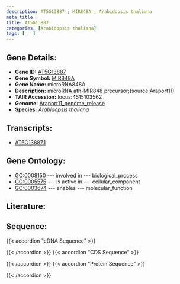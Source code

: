```yaml
---
description: AT5G13887 ; MIR848A ; Arabidopsis thaliana
meta_title:
title: AT5G13887
categories: [Arabidopsis thaliana]
tags: [   ]
---
```


## Gene Details:
- **Gene ID:** [AT5G13887](https://www.arabidopsis.org/locus?name=AT5G13887)
- **Gene Symbol:** <u>MIR848A</u>
- **Gene Name:** microRNA848A
- **Description:**   microRNA ath-MIR848 precursor;(source:Araport11)
- **TAIR Accession:** locus:4515103562
- **Genome:** [Araport11_genome_release](https://www.arabidopsis.org/download/list?dir=Genes%2FAraport11_genome_release)
- **Species:** *Arabidopsis thaliana*

## Transcripts:
   -  [AT5G13887.1](https://www.arabidopsis.org/gene?name=AT5G13887.1)
## Gene Ontology:
   - [GO:0008150](https://amigo.geneontology.org/amigo/term/GO:0008150)&nbsp;---&nbsp;involved in&nbsp;---&nbsp;biological_process
   - [GO:0005575](https://amigo.geneontology.org/amigo/term/GO:0005575)&nbsp;---&nbsp;is active in&nbsp;---&nbsp;cellular_component
   - [GO:0003674](https://amigo.geneontology.org/amigo/term/GO:0003674)&nbsp;---&nbsp;enables&nbsp;---&nbsp;molecular_function
## Literature:
## Sequence:
{{< accordion "cDNA Sequence" >}}

{{< /accordion >}}
{{< accordion "CDS Sequence" >}}

{{< /accordion >}}
{{< accordion "Protein Sequence" >}}

{{< /accordion >}}
